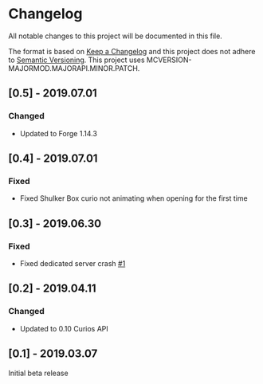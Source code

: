 # Changelog
All notable changes to this project will be documented in this file.

The format is based on [Keep a Changelog](http://keepachangelog.com/en/1.0.0/) and this project does not adhere to [Semantic Versioning](http://semver.org/spec/v2.0.0.html).
This project uses MCVERSION-MAJORMOD.MAJORAPI.MINOR.PATCH.

## [0.5] - 2019.07.01
### Changed
- Updated to Forge 1.14.3

## [0.4] - 2019.07.01
### Fixed
- Fixed Shulker Box curio not animating when opening for the first time

## [0.3] - 2019.06.30
### Fixed
- Fixed dedicated server crash [#1](https://github.com/TheIllusiveC4/CuriousShulkerBoxes/issues/1)

## [0.2] - 2019.04.11
### Changed
- Updated to 0.10 Curios API

## [0.1] - 2019.03.07
Initial beta release